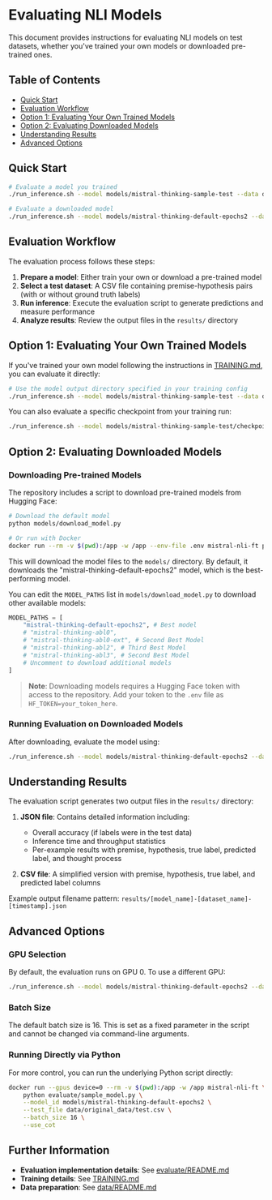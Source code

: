 # Evaluating NLI Models

This document provides instructions for evaluating NLI models on test datasets, whether you've trained your own models or downloaded pre-trained ones.

## Table of Contents

- [Quick Start](#quick-start)
- [Evaluation Workflow](#evaluation-workflow)
- [Option 1: Evaluating Your Own Trained Models](#option-1-evaluating-your-own-trained-models)
- [Option 2: Evaluating Downloaded Models](#option-2-evaluating-downloaded-models)
- [Understanding Results](#understanding-results)
- [Advanced Options](#advanced-options)

## Quick Start

```bash
# Evaluate a model you trained
./run_inference.sh --model models/mistral-thinking-sample-test --data data/original_data/test.csv

# Evaluate a downloaded model
./run_inference.sh --model models/mistral-thinking-default-epochs2 --data data/original_data/test.csv
```

## Evaluation Workflow

The evaluation process follows these steps:

1. **Prepare a model**: Either train your own or download a pre-trained model
2. **Select a test dataset**: A CSV file containing premise-hypothesis pairs (with or without ground truth labels)
3. **Run inference**: Execute the evaluation script to generate predictions and measure performance
4. **Analyze results**: Review the output files in the `results/` directory

## Option 1: Evaluating Your Own Trained Models

If you've trained your own model following the instructions in [TRAINING.md](TRAINING.md), you can evaluate it directly:

```bash
# Use the model output directory specified in your training config
./run_inference.sh --model models/mistral-thinking-sample-test --data data/original_data/test.csv
```

You can also evaluate a specific checkpoint from your training run:

```bash
./run_inference.sh --model models/mistral-thinking-sample-test/checkpoint-20 --data data/original_data/test.csv
```

## Option 2: Evaluating Downloaded Models

### Downloading Pre-trained Models

The repository includes a script to download pre-trained models from Hugging Face:

```bash
# Download the default model
python models/download_model.py

# Or run with Docker
docker run --rm -v $(pwd):/app -w /app --env-file .env mistral-nli-ft python3 models/download_model.py
```

This will download the model files to the `models/` directory. By default, it downloads the "mistral-thinking-default-epochs2" model, which is the best-performing model.

You can edit the `MODEL_PATHS` list in `models/download_model.py` to download other available models:

```python
MODEL_PATHS = [
    "mistral-thinking-default-epochs2", # Best model
    # "mistral-thinking-abl0",
    # "mistral-thinking-abl0-ext", # Second Best Model
    # "mistral-thinking-abl2", # Third Best Model
    # "mistral-thinking-abl3", # Second Best Model
    # Uncomment to download additional models
]
```

> **Note**: Downloading models requires a Hugging Face token with access to the repository. Add your token to the `.env` file as `HF_TOKEN=your_token_here`.

### Running Evaluation on Downloaded Models

After downloading, evaluate the model using:

```bash
./run_inference.sh --model models/mistral-thinking-default-epochs2 --data data/original_data/test.csv
```

## Understanding Results

The evaluation script generates two output files in the `results/` directory:

1. **JSON file**: Contains detailed information including:
   - Overall accuracy (if labels were in the test data)
   - Inference time and throughput statistics
   - Per-example results with premise, hypothesis, true label, predicted label, and thought process

2. **CSV file**: A simplified version with premise, hypothesis, true label, and predicted label columns

Example output filename pattern: `results/[model_name]-[dataset_name]-[timestamp].json`

## Advanced Options

### GPU Selection

By default, the evaluation runs on GPU 0. To use a different GPU:

```bash
./run_inference.sh --model models/mistral-thinking-default-epochs2 --data data/original_data/test.csv --gpu 1
```

### Batch Size

The default batch size is 16. This is set as a fixed parameter in the script and cannot be changed via command-line arguments.

### Running Directly via Python

For more control, you can run the underlying Python script directly:

```bash
docker run --gpus device=0 --rm -v $(pwd):/app -w /app mistral-nli-ft \
    python evaluate/sample_model.py \
    --model_id models/mistral-thinking-default-epochs2 \
    --test_file data/original_data/test.csv \
    --batch_size 16 \
    --use_cot
```

## Further Information

- **Evaluation implementation details**: See [evaluate/README.md](evaluate/README.md)
- **Training details**: See [TRAINING.md](TRAINING.md)
- **Data preparation**: See [data/README.md](data/README.md) 